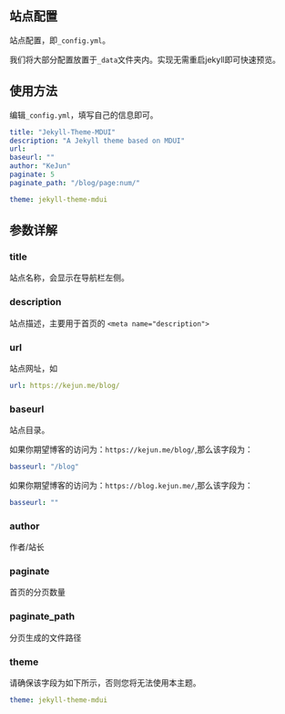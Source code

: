 ## 站点配置

站点配置，即`_config.yml`。

我们将大部分配置放置于`_data`文件夹内。实现无需重启jekyll即可快速预览。

## 使用方法

编辑`_config.yml`，填写自己的信息即可。

```yaml
title: "Jekyll-Theme-MDUI"
description: "A Jekyll theme based on MDUI"
url: 
baseurl: ""
author: "KeJun"
paginate: 5
paginate_path: "/blog/page:num/"

theme: jekyll-theme-mdui
```

## 参数详解

### title

站点名称，会显示在导航栏左侧。

### description

站点描述，主要用于首页的 `<meta name="description">`

### url

站点网址，如

```yaml
url: https://kejun.me/blog/
```

### baseurl

站点目录。

如果你期望博客的访问为：`https://kejun.me/blog/`,那么该字段为：

```yaml
basseurl: "/blog"
```

如果你期望博客的访问为：`https://blog.kejun.me/`,那么该字段为：

```yaml
basseurl: ""
```

### author

作者/站长

### paginate

首页的分页数量

### paginate_path

分页生成的文件路径

### theme

请确保该字段为如下所示，否则您将无法使用本主题。

```yaml
theme: jekyll-theme-mdui
```